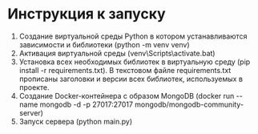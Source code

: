 # Инструкция к запуску

1. Создание виртуальной среды Python в котором устанавливаются зависимости и библиотеки (python -m venv venv)
2. Активация виртуальной среды (venv\Scripts\activate.bat)
3. Установка всех необходимых библиотек в виртуальную среду (pip install -r requirements.txt). В текстовом файле requirements.txt прописаны заголовки и версии всех библиотек, используемых в проекте.
4. Создание Docker-контейнера с образом MongoDB (docker run --name mongodb -d -p 27017:27017 mongodb/mongodb-community-server)
5. Запуск сервера (python main.py)

